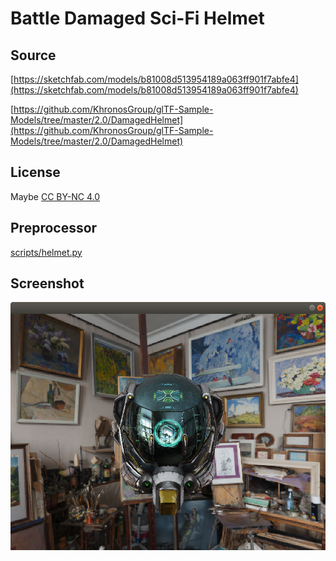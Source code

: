 # Battle Damaged Sci-Fi Helmet

## Source

[https://sketchfab.com/models/b81008d513954189a063ff901f7abfe4](https://sketchfab.com/models/b81008d513954189a063ff901f7abfe4)

[https://github.com/KhronosGroup/glTF-Sample-Models/tree/master/2.0/DamagedHelmet](https://github.com/KhronosGroup/glTF-Sample-Models/tree/master/2.0/DamagedHelmet)

## License

Maybe [CC BY-NC 4.0](https://creativecommons.org/licenses/by-nc/4.0/)

## Preprocessor

[scripts/helmet.py](../../scripts/helmet.py)

## Screenshot

![Screenshot](screenshot.png)

